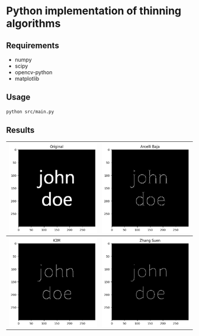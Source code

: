 # Python implementation of thinning algorithms

## Requirements

- numpy
- scipy
- opencv-python
- matplotlib

## Usage

```bash
python src/main.py
```

## Results

| ![](./figures/input.png) | ![](./figures/arcelli-baja.png) |
| :---: | :---: |
| ![](./figures/k3m.png) | ![](./figures/zhang-suen.png) |